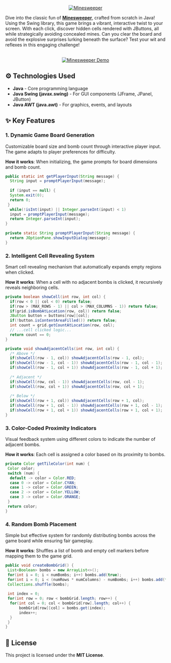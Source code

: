 
<p align="center">
  <a href="https://youtu.be/deQg4iv0wBo?si=S4ay1qUOPT6CY73T" target="_blank" rel="noreferrer"><img src="https://i.imgur.com/JPns3Pn.png" alt="Minesweeper"></a>
</p>


Dive into the classic fun of **[Minesweeper](https://youtu.be/deQg4iv0wBo?si=A2UHGcFiA7-8lVqB)**, crafted from scratch in Java! Using the Swing library, this game brings a vibrant, interactive twist to your screen. With each click, discover hidden cells rendered with JButtons, all while strategically avoiding concealed mines. Can you clear the board and avoid the explosive surprises lurking beneath the surface? Test your wit and reflexes in this engaging challenge!  
&nbsp;

<p align="center">
  <a href="https://i.imgur.com/IeVRZth.gif">
    <img src="https://i.imgur.com/IeVRZth.gif" alt="Minesweeper Demo">
  </a>
</p>

## ⚙️ Technologies Used

-   **Java** - Core programming language
-   **Java Swing (javax.swing)** - For GUI components (JFrame, JPanel, JButton)
-   **Java AWT (java.awt)** - For graphics, events, and layouts
&nbsp;

## ✨ Key Features

### 1. Dynamic Game Board Generation

Customizable board size and bomb count through interactive player input. The game adapts to player preferences for difficulty.
&nbsp;

**How it works**: When initializing, the game prompts for board dimensions and bomb count.

```java
public static int getPlayerInput(String message) {  
  String input = promptPlayerInput(message);  
  
  if (input == null) {  
  System.exit(0);  
  return 0;  
 }  
  while(!isInt(input) || Integer.parseInt(input) < 1)  
  input = promptPlayerInput(message);  
  return Integer.parseInt(input);  
}  
  
private static String promptPlayerInput(String message) {  
  return JOptionPane.showInputDialog(message);  
}
```

### 2. Intelligent Cell Revealing System

Smart cell revealing mechanism that automatically expands empty regions when clicked.
&nbsp;

**How it works**: When a cell with no adjacent bombs is clicked, it recursively reveals neighboring cells.

```java
private boolean showCell(int row, int col) {  
  if(row < 0 || col < 0) return false;  
  if(row > (MAX_ROWS - 1) || col > (MAX_COLUMNS - 1)) return false;  
  if(grid.isBombAtLocation(row, col)) return false;  
  JButton button = buttons[row][col];  
  if(!button.isContentAreaFilled()) return false;  
  int count = grid.getCountAtLocation(row, col);  
  // ...cell clicked logic...
  return count == 0;  
}

private void showAdjacentCells(int row, int col) {  
  /* Above */
  if(showCell(row - 1, col)) showAdjacentCells(row - 1, col);  
  if(showCell(row - 1, col - 1)) showAdjacentCells(row - 1, col - 1);  
  if(showCell(row - 1, col + 1)) showAdjacentCells(row - 1, col + 1);  
  
  /* Adjacent */ 
  if(showCell(row, col - 1)) showAdjacentCells(row, col - 1);  
  if(showCell(row, col + 1)) showAdjacentCells(row, col + 1);  
  
  /* Below */
  if(showCell(row + 1, col)) showAdjacentCells(row + 1, col);  
  if(showCell(row + 1, col - 1)) showAdjacentCells(row + 1, col - 1);  
  if(showCell(row + 1, col + 1)) showAdjacentCells(row + 1, col + 1);  
}
```

### 3. Color-Coded Proximity Indicators

Visual feedback system using different colors to indicate the number of adjacent bombs.
&nbsp;

**How it works**: Each cell is assigned a color based on its proximity to bombs.

```java
private Color getTileColor(int num) {  
 Color color;  
 switch (num) {  
  default -> color = Color.RED;  
  case 0 -> color = Color.CYAN;  
  case 1 -> color = Color.GREEN;  
  case 2 -> color = Color.YELLOW;  
  case 3 -> color = Color.ORANGE;  
 }  
 return color;  
}
```

### 4. Random Bomb Placement

Simple but effective system for randomly distributing bombs across the game board while ensuring fair gameplay.
&nbsp;

**How it works**: Shuffles a list of bomb and empty cell markers before mapping them to the game grid.

```java
public void createBombGrid() {  
 List<Boolean> bombs = new ArrayList<>();  
 for(int i = 0; i < numBombs; i++) bombs.add(true);  
 for(int i = 0; i < (numRows * numColumns) - numBombs; i++) bombs.add(false);  
 Collections.shuffle(bombs);  
  
 int index = 0;  
 for(int row = 0; row < bombGrid.length; row++) {  
  for(int col = 0; col < bombGrid[row].length; col++) {  
	  bombGrid[row][col] = bombs.get(index);  
	  index++;  
  } 
 }
}
```

## 📜 License

This project is licensed under the **MIT License**.  
